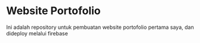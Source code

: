 # Website Portofolio
Ini adalah repository untuk pembuatan website portofolio pertama saya, dan dideploy melalui firebase
